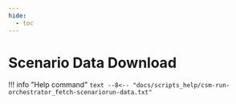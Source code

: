 ```yaml
---
hide:
  - toc
---
```

# Scenario Data Download

!!! info "Help command"
    ```text
    --8<-- "docs/scripts_help/csm-run-orchestrator_fetch-scenariorun-data.txt"
    ```